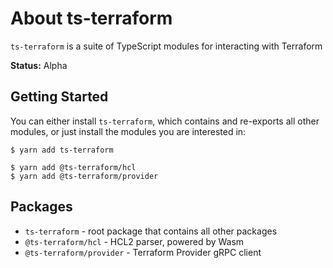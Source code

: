 # About ts-terraform

`ts-terraform` is a suite of TypeScript modules for interacting with Terraform

**Status:** Alpha

## Getting Started

You can either install `ts-terraform`, which contains and re-exports all other modules, or just install the modules you are interested in:

```shell
$ yarn add ts-terraform

$ yarn add @ts-terraform/hcl
$ yarn add @ts-terraform/provider
```

## Packages

- `ts-terraform` - root package that contains all other packages
- `@ts-terraform/hcl` - HCL2 parser, powered by Wasm
- `@ts-terraform/provider` - Terraform Provider gRPC client
